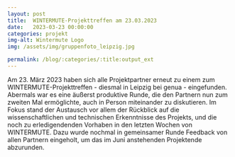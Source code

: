 ```yaml
---
layout: post
title:  WINTERMUTE-Projekttreffen am 23.03.2023
date:   2023-03-23 00:00:00
categories: projekt
img-alt: Wintermute Logo
img: /assets/img/gruppenfoto_leipzig.jpg

permalink: /blog/:categories/:title:output_ext
---  
```


Am 23. März 2023 haben sich alle Projektpartner erneut zu einem zum WINTERMUTE-Projekttreffen - diesmal in Leipzig bei genua - eingefunden.
Abermals war es eine äußerst produktive Runde, die den Partnern nun zum zweiten Mal ermöglichte, auch in Person miteinander zu diskutieren.
Im Fokus stand der Austausch vor allem der Rückblick auf die wissenschaftlichen und technischen Erkenntnisse des Projekts, und die noch zu erledigendenden Vorhaben in den letzten Wochen von WINTERMUTE.
Dazu wurde nochmal in gemeinsamer Runde Feedback von allen Partnern eingeholt, um das im Juni anstehenden Projektende abzurunden.
